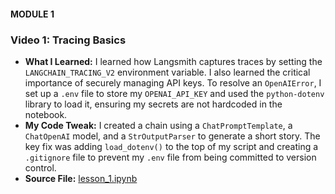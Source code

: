 #### MODULE 1
### Video 1: Tracing Basics
* **What I Learned:** I learned how Langsmith captures traces by setting the `LANGCHAIN_TRACING_V2` environment variable. I also learned the critical importance of securely managing API keys. To resolve an `OpenAIError`, I set up a `.env` file to store my `OPENAI_API_KEY` and used the `python-dotenv` library to load it, ensuring my secrets are not hardcoded in the notebook.
* **My Code Tweak:** I created a chain using a `ChatPromptTemplate`, a `ChatOpenAI` model, and a `StrOutputParser` to generate a short story. The key fix was adding `load_dotenv()` to the top of my script and creating a `.gitignore` file to prevent my `.env` file from being committed to version control.
* **Source File:** [lesson_1.ipynb](my_learnings/module_1/lesson_1.ipynb)
